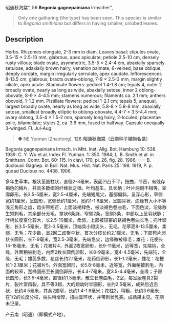 昭通秋海棠",
56.**Begonia gagnepainiana** Irmscher",

> Only one gathering (the type) has been seen. This species is similar to *Begonia smithiana* but differs in having smaller, unlobed leaves.

## Description
Herbs. Rhizomes elongate, 2-3 mm in diam. Leaves basal; stipules ovate, 3.5-15 × 2.5-10 mm, glabrous, apex apiculate; petiole 2.5-10 cm, densely rusty villous; blade ovate, asymmetric, 3.5-5 × 2.4-4 cm, abaxially sparsely setulose, adaxially brown hairy, venation palmate, 6-veined, base oblique, deeply cordate, margin irregularly serrulate, apex caudate. Inflorescences 8-13.5 cm, glabrous; bracts ovate-oblong, 7-9 × 2.5-3 mm, margin slightly ciliate, apex acute. Staminate flowers: pedicel 1.4-1.8 cm; tepals 4, outer 2 broadly ovate, nearly as long as wide, abaxially setose, inner 2 oblong-obovate, 8-9 × 4-4.5 mm; stamens numerous; filaments ca. 2.1 mm; anthers obovoid, 1-1.2 mm. Pistillate flowers: pedicel 1-2.1 cm; tepals 5, unequal, largest broadly ovate, nearly as long as wide, 5.8-8 × 5.8-8 mm, abaxially setose, smallest broadly elliptic to oblong-obovate, 4.4-7 × 3.5-4.4 mm; ovary oblong, 3.5-4 × 1.5-2 mm, sparsely long hairy, 2-loculed; placentae axile, bilamellate; styles 2, ca. 3.6 mm, fused to halfway. Capsule unequally 3-winged. Fl. Jul-Aug.

> ● NE Yunnan (Zhaotong).
**126.昭通秋海棠（云南种子植物名录）**

Begonia gagnepainiana Irmsch. in Mitt. Inst. Allg. Bot. Hamburg 10: 538. 1939: C. Y. Wu et al. Index Fl. Yunnan. 1: 350. 1984; L. B. Smith et al. in Smithson. Contr. Bot. 60: 115, in clavi, 170, pl. 26, fig. 28. 1986. ——B. duclouxii Gagnep. in Bull. Nat. Mus. Hist. Nat. Paris 25: 198. 1919, P. p. quoad Ducloux no. 4438. 1906.

多年生草本。根状茎圆柱状，直径2-3毫米，表面凹凸不平，扭曲，节密，有残存褐色的鳞片，并具多数细的纤维状之根。叶均基生，具长柄；叶片两侧不相等，轮廓卵形，长3.5-5厘米，宽2.5-4厘米，先端短尾尖，基部偏斜，呈深心形，窄侧宽约1厘米，呈圆形，宽侧长约1厘米，宽约1-1.6厘米，呈圆耳状，边缘有大小不等浅三角形之齿，齿尖带短芒，上面淡褐绿色，被淡褐色卷曲毛，下面色淡，沿脉散生短刺毛，其余部分无毛，掌状6条脉，窄侧2条，宽侧3条，中部以上呈羽状脉；叶柄长度变化较大，长2.5-10厘米，柔弱，上部被较密的锈褐色卷曲长毛；托叶卵形，长3.5-5毫米，宽2-3.5毫米，顶端具小短尖头，无毛。花葶高8-13.5厘米，柔弱，无毛；花少数，呈2回二歧聚伞状，首次分枝长约2.1厘米，无毛；下部苞片卵状长圆形，长7-9毫米，宽2.5-3毫米，先端急尖，边缘微被缘毛；雄花：花梗长14-18毫米，无毛；花被片4，外面2枚宽卵形，长9-11毫米，近等宽，先端钝，全缘，外面稍被刺毛，内面2枚长圆倒卵形，长8-9毫米，宽4-4.5毫米，先端钝，全缘，无毛；雄蕊多数，花丝长约2.1毫米，花药倒卵形，长1-1.2毫米，雌花：花梗长1-2.1厘米；花被片5，外面宽卵形，长5.8-8毫米，近等宽，外面稍被刺毛，内面的较窄，宽椭圆形至长圆倒卵形，长4.4-7毫米，宽3.5-4.4毫米，全缘；子房长圆形，长3.5-4毫米，直径约1.5毫米，散生长卷曲毛，2室，每室胎座具2裂片，裂片常再裂，具不等3翅，大的翅幼时半圆形，长约2.5毫米，成熟后近舌状，长约4.5毫米，其余2翅窄，长约1.4-1.8毫米；花柱2，稍粗，长约3.6毫米，在1/2的长度分枝，柱头稍增厚，扭曲呈环状，并带刺状乳突。成熟果未见。花期未记录。

产云南（昭通）（即模式产地）。
